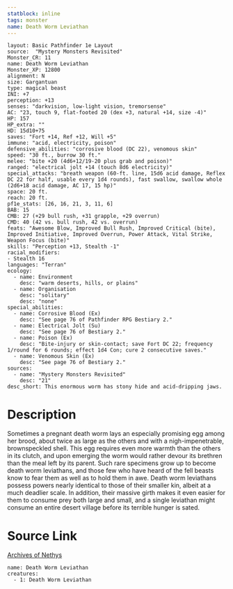 ```yaml
---
statblock: inline
tags: monster
name: Death Worm Leviathan
---
```

```statblock
layout: Basic Pathfinder 1e Layout
source:  "Mystery Monsters Revisited"
Monster_CR: 11
name: Death Worm Leviathan
Monster_XP: 12800
alignment: N
size: Gargantuan
type: magical beast
INI: +7
perception: +13
senses: "darkvision, low-light vision, tremorsense"
AC: "23, touch 9, flat-footed 20 (dex +3, natural +14, size -4)"
HP: 157
HP_extra: ""
HD: 15d10+75
saves: "Fort +14, Ref +12, Will +5"
immune: "acid, electricity, poison"
defensive_abilities: "corrosive blood (DC 22), venomous skin"
speed: "30 ft., burrow 30 ft."
melee: "bite +20 (4d6+12/19-20 plus grab and poison)"
ranged: "electrical jolt +14 (touch 8d6 electricity)"
special_attacks: "breath weapon (60-ft. line, 15d6 acid damage, Reflex DC 22 for half, usable every 1d4 rounds), fast swallow, swallow whole (2d6+18 acid damage, AC 17, 15 hp)"
space: 20 ft.
reach: 20 ft.
pf1e_stats: [26, 16, 21, 3, 11, 6]
BAB: 15
CMB: 27 (+29 bull rush, +31 grapple, +29 overrun)
CMD: 40 (42 vs. bull rush, 42 vs. overrun)
feats: "Awesome Blow, Improved Bull Rush, Improved Critical (bite), Improved Initiative, Improved Overrun, Power Attack, Vital Strike, Weapon Focus (bite)"
skills: "Perception +13, Stealth -1"
racial_modifiers:
- Stealth 16
languages: "Terran"
ecology:
  - name: Environment
    desc: "warm deserts, hills, or plains"
  - name: Organisation
    desc: "solitary"
    desc: "none"
special_abilities:
  - name: Corrosive Blood (Ex)
    desc: "See page 76 of Pathfinder RPG Bestiary 2."
  - name: Electrical Jolt (Su)
    desc: "See page 76 of Bestiary 2."
  - name: Poison (Ex)
    desc: "Bite-injury or skin-contact; save Fort DC 22; frequency 1/round for 6 rounds; effect 1d4 Con; cure 2 consecutive saves."
  - name: Venomous Skin (Ex)
    desc: "See page 76 of Bestiary 2."
sources:
  - name: "Mystery Monsters Revisited"
    desc: "21"
desc_short: This enormous worm has stony hide and acid-dripping jaws.
```
# Description
Sometimes a pregnant death worm lays an especially promising egg among her brood, about twice as large as the others and with a nigh-impenetrable, brownspeckled shell. This egg requires even more warmth than the others in its clutch, and upon emerging the worm would rather devour its brethren than the meal left by its parent. Such rare specimens grow up to become death worm leviathans, and those few who have heard of the fell beasts know to fear them as well as to hold them in awe. Death worm leviathans possess powers nearly identical to those of their smaller kin, albeit at a much deadlier scale. In addition, their massive girth makes it even easier for them to consume prey both large and small, and a single leviathan might consume an entire desert village before its terrible hunger is sated.
# Source Link
[Archives of Nethys](https://aonprd.com/MonsterDisplay.aspx?ItemName=Death%20Worm%20Leviathan)
```encounter-table
name: Death Worm Leviathan
creatures:
  - 1: Death Worm Leviathan
```
